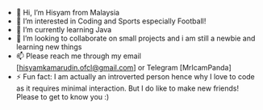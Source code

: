 - 👋 Hi, I’m Hisyam from Malaysia
- 👀 I’m interested in Coding and Sports especially Football!
- 🌱 I’m currently learning Java
- 💞️ I’m looking to collaborate on small projects and i am still a newbie and learning new things
- 📫 Please reach me through my email [hisyamkamarudin.ofcl@gmail.com] or Telegram [MrIcamPanda]
- ⚡ Fun fact: I am actually an introverted person hence why I love to code as it requires minimal interaction. But I do like to make new friends! Please to get to know you :)

<!---
MrPandaMY/MrPandaMY is a ✨ special ✨ repository because its `README.md` (this file) appears on your GitHub profile.
You can click the Preview link to take a look at your changes.
--->
